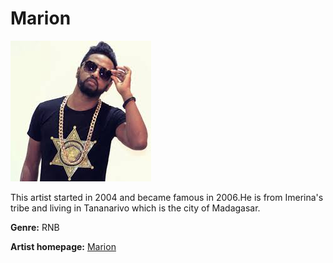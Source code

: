 # Marion

 ![photo of Marion](marion.JPG)

This artist started in 2004 and became famous in 2006.He is from Imerina's tribe
and living in Tananarivo which is the city of Madagasar.

**Genre:** RNB

**Artist homepage:** [Marion](www.facebook.com)


